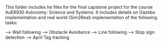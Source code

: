 This folder includes he files for the final capstone project for the course AuE8930 Autonomy: Science and Systems. It includes details on Gazebo implementation and real world (Sim2Real) implementation of the following tasks:

--> Wall following
--> Obstacle Avoidance
--> Line following
--> Stop sign detection
--> April Tag tracking

